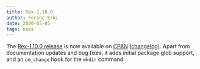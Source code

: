 ```yaml
---
title: Rex-1.10.0
author: Ferenc Erki
date: 2020-05-05
tags: news
---
```


The [Rex-1.10.0 release](/docs/release_notes/1.10.0.html) is now available on [CPAN](https://metacpan.org/release/Rex) ([changelog](https://metacpan.org/source/FERKI/Rex-1.10.0/ChangeLog)). Apart from documentation updates and bug fixes, it adds initial package glob support, and an `on_change` hook for the `mkdir` command.
